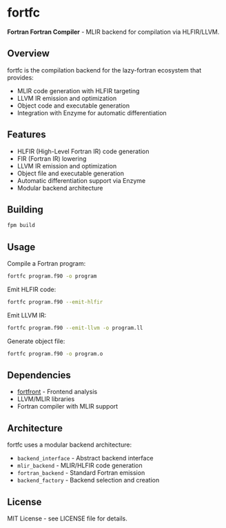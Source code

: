 # fortfc

**Fortran Fortran Compiler** - MLIR backend for compilation via HLFIR/LLVM.

## Overview

fortfc is the compilation backend for the lazy-fortran ecosystem that provides:
- MLIR code generation with HLFIR targeting
- LLVM IR emission and optimization
- Object code and executable generation
- Integration with Enzyme for automatic differentiation

## Features

- HLFIR (High-Level Fortran IR) code generation
- FIR (Fortran IR) lowering
- LLVM IR emission and optimization
- Object file and executable generation
- Automatic differentiation support via Enzyme
- Modular backend architecture

## Building

```bash
fpm build
```

## Usage

Compile a Fortran program:
```bash
fortfc program.f90 -o program
```

Emit HLFIR code:
```bash
fortfc program.f90 --emit-hlfir
```

Emit LLVM IR:
```bash  
fortfc program.f90 --emit-llvm -o program.ll
```

Generate object file:
```bash
fortfc program.f90 -o program.o
```

## Dependencies

- [fortfront](https://github.com/lazy-fortran/fortfront) - Frontend analysis
- LLVM/MLIR libraries
- Fortran compiler with MLIR support

## Architecture

fortfc uses a modular backend architecture:
- `backend_interface` - Abstract backend interface
- `mlir_backend` - MLIR/HLFIR code generation
- `fortran_backend` - Standard Fortran emission
- `backend_factory` - Backend selection and creation

## License

MIT License - see LICENSE file for details.
